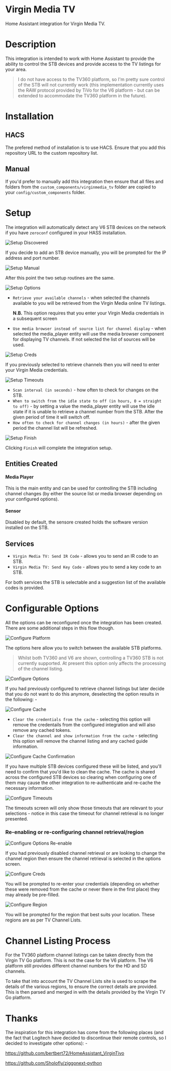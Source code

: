 
# Virgin Media TV

Home Assistant integration for Virgin Media TV.

# Description

This integration is intended to work with Home Assistant to provide the 
ability to control the STB devices and provide access to the TV listings for 
your area.

> I do not have access to the TV360 platform, so I'm pretty sure control of 
the STB will not currently work (this implementation currently uses the RAW 
protocol provided by TiVo for the V6 platform - but can be extended to 
accommodate the TV360 platform in the future).

# Installation

## HACS

The prefered method of installation is to use HACS. Ensure that you add this 
repository URL to the custom repository list.

## Manual

If you'd prefer to manually add this integration then ensure that all files 
and folders from the `custom_components/virginmedia_tv` folder are copied to 
your `config/custom_components` folder.

# Setup

The integration will automatically detect any V6 STB devices on the network 
if you have `zeroconf` configured in your HASS installation. 

![Setup Discovered](images/setup_discovered.png)

If you decide to add an STB device manually, you will be prompted for the IP 
address and port number.

![Setup Manual](images/setup_manual.png)

After this point the two setup routines are the same.

![Setup Options](images/setup_options.png)

- `Retrieve your available channels` - when selected the channels available 
  to you will be retrieved from the Virgin Media online TV listings.

  **N.B.** This option requires that you enter your Virgin Media credentials 
  in a subsequent screen

- `Use media browser instead of source list for channel display` - when 
  selected the media_player entity will use the media browser component for 
  displaying 
  TV channels. If not selected the list of sources will be used.

![Setup Creds](images/setup_creds.png)

If you previously selected to retrieve channels then you will need to enter 
your Virgin Media credentials.

![Setup Timeouts](images/setup_timeouts.png)

- `Scan interval (in seconds)` - how often to check for changes on the STB.
- `When to switch from the idle state to off (in hours, 0 = straight to off)` -
  by setting a value the media_player entity will use the idle state if it 
  is unable to retrieve a channel number from the STB. After the given 
  period of time it will switch off.
- `How often to check for channel changes (in hours)` - after the given 
  period the channel list will be refreshed.

![Setup Finish](images/setup_finish.png)

Clicking `Finish` will complete the integration setup.

## Entities Created

#### Media Player
This is the main entity and can be used for controlling the STB including 
channel changes (by either the source list or media browser depending on 
your configured options).

#### Sensor
Disabled by default, the sensore created holds the software version 
installed on the STB.

## Services

- `Virgin Media TV: Send IR Code` - allows you to send an IR code to an STB.
- `Virgin Media TV: Send Key Code` - allows you to send a key code to an STB. 

For both services the STB is selectable and a suggestion list of the 
available codes is provided.

# Configurable Options

All the options can be reconfigured once the integration has been created. 
There are some additional steps in this flow though.

![Configure Platform](images/configure_platform.png)

The options here allow you to switch between the available STB platforms. 

> Whilst both TV360 and V6 are shown, controlling a TV360 STB is not 
> currently supported. At present this option only affects the processing of 
> the channel listing.

![Configure Options](images/configure_options.png)

If you had previously configured to retrieve channel listings but later 
decide that you do not want to do this anymore, deselecting the option 
results in the following: -

![Configure Cache](images/configure_cache.png)

- `Clear the credentials from the cache` - selecting this option will remove 
  the credentails from the configured integration and will also remove any 
  cached tokens.
- `Clear the channel and show information from the cache` - selecting this 
  option will remove the channel listing and any cached guide information.

![Configure Cache Confirmation](images/configure_cache_confirm.png)

If you have multiple STB devices configured these will be listed, and you'll 
need to confirm that you'd like to clean the cache. The cache is shared 
across the configured STB devices so clearing when configuring one of them 
may cause the other integration to re-authenticate and re-cache the 
necessary information.

![Configure Timeouts](images/configure_timeouts.png)

The timeouts screen will only show those timeouts that are relevant to your 
selections - notice in this case the timeout for channel retrieval is no 
longer presented.

### Re-enabling or re-configuring channel retrieval/region

![Configure Options Re-enable](images/configure_options_re-enable.png)

If you had previously disabled channel retrieval or are looking to change 
the channel region then ensure the channel retrieval is selected in the 
options screen.

![Configure Creds](images/configure_creds.png)

You will be prompted to re-enter your credentials (depending on whether 
these were removed from the cache or never there in the first place) they 
may already be pre-filled.

![Configure Region](images/configure_region.png)

You will be prompted for the region that best suits your location. These 
regions are as per TV Channel Lists.

# Channel Listing Process

For the TV360 platform channel listings can be taken directly from the 
Virgin TV Go platform. This is not the case for the V6 platform. The V6 
platform still provides different channel numbers for the HD and SD channels.

To take that into account the TV Channel Lists site is used to scrape the 
details of the various regions, to ensure the correct details are provided. 
This is then parsed and merged in with the details provided by the Virgin TV 
Go platform.

# Thanks
The inspiration for this integration has come from the following places (and 
the fact that Logitech have decided to discontinue their remote controls, so 
I decided to investigate other options): -

https://github.com/bertbert72/HomeAssistant_VirginTivo

https://github.com/Sholofly/ziggonext-python

